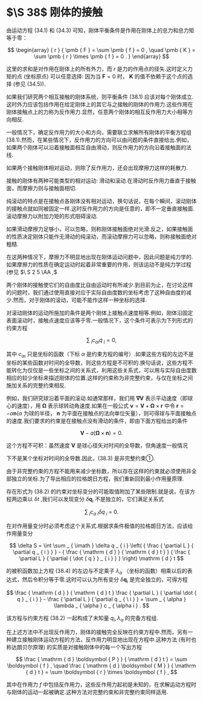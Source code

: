 # $\S 38$ 刚体的接触

由运动方程 (34.1) 和 (34.3) 可知，刚体平衡条件是作用在刚体上的总力和总力矩等于零：

$$
\begin{array} { r } { \pmb { F } = \sum \pmb { f } = 0 , \quad \pmb { K } = \sum \pmb { r } \times \pmb { f } = 0 . } \end{array}
$$

这里的求和是对作用在刚体上的所有外力，而 $r$ 是力的作用点的径矢.这时定义力矩的点 (坐标原点) 可以任意选择: 因为当 $\pmb { F } = 0$ 时， $\pmb { K }$ 的值不依赖于这个点的选择 (参见 (34.5)).

如果我们研究两个相互接触的刚体系统，则平衡条件 (38.1) 应该对每个刚体成立.这时外力应该包括作用在给定刚体上的其它与之接触的刚体的作用力.这些作用在刚体接触点上的力称为反作用力.显然，任意两个刚体的相互反作用力大小相等方向相反.

一般情况下，确定反作用力的大小和方向，需要联立求解所有刚体的平衡方程组 (38.1).然而，在某些情况下，反作用力的方向可以由问题的条件直接给出.例如，如果两个刚体可以沿着接触面相互自由滑动，则反作用力的方向沿着接触面的法线.

如果两个接触刚体相对运动，则除了反作用力，还会出现摩擦力这样的耗散力.

接触的刚体有两种可能类型的相对运动: 滑动和滚动.在滑动时反作用力垂直于接触面，而摩擦力则与接触面相切.

纯滚动的特点是在接触点各刚体没有相对运动，换句话说，在每个瞬间，滚动刚体的接触点就如同被固定一样.这时反作用力的方向是任意的，即不一定垂直接触面.滚动摩擦力以附加力矩的形式阻碍滚动.

如果滑动摩擦力足够小，可以忽略，则称刚体接触面绝对光滑.反之，如果接触面的性质决定刚体只能作无滑动的纯滚动，而滚动摩擦力可以忽略，则称接触面绝对粗糙.

在这两种情况下，摩擦力不明显地出现在刚体运动问题中，因此问题是纯力学的.如果摩擦力的性质在确定运动时起着非常重要的作用，则该运动不是纯力学过程 (参见 $\ S 2 5 \AA ,$

两个刚体的接触使它们的自由度比自由运动时有所减少.到目前为止，在讨论这样的问题时，我们通过使用直接对应于实际自由度数的坐标考虑了这种自由度的减少.然而，对于刚体的滚动，可能不能作这样一种坐标的选择.

对滚动刚体的运动所施加的条件是两个刚体上接触点速度相等.例如，刚体沿固定表面滚动时，接触点速度应该等于零.一般情况下，这个条件可表示为下列形式的约束方程

$$
\sum _ { \ i } c _ { \alpha i } { \dot { q } } _ { \ i } = 0 ,
$$

其中 $c _ { \alpha \iota }$ 只是坐标的函数（下标 $\alpha$ 是约束方程的编号）.如果这些方程的左边不是坐标的某些函数对时间的全导数，则这些方程是不可积的.换句话说，这些方程不能转化为仅仅是一些坐标之间的关系式，利用这些关系式，可以用与实际自由度数相应的较少坐标来描述刚体的位置.这样的约束称为非完整约束，与仅在坐标之间施加关系的完整约束相反.

例如，我们研究球沿着平面的滚动.如通常那样，我们用 $\mathbf { \nabla } \mathbf { V }$ 表示平动速度（即球心的速度），用 $\pmb { \Omega }$ 表示球转动角速度.如果在一般公式 ${ \pmb v } = { \pmb V } + { \pmb \Omega } \times { \pmb r }$ 中令 $\pmb { r } = - \alpha \pmb { n } ( \alpha$ 为球的半径， $\pmb { n }$ 为平面在接触点的法向单位矢量），则可得球与平面接触点的速度.我们要求的约束是在接触点没有滑动的条件，即由下面方程给出的条件

$$
\pmb { V } - a \left( \pmb { \Omega } \times \pmb { n } \right) = 0 .
$$

这个方程不可积：虽然速度 $\mathbf { V }$ 是球心径矢对时间的全导数，但角速度一般情况

下不是某个坐标对时间的全导数.因此，(38.3) 是非完整约束①.

由于非完整约束的方程不能用来减少坐标数，所以存在这样的约束就必须使用非全部独立的坐标.为了导出相应的拉格朗日方程，我们重新回到最小作用量原理.

存在形式为 (38.2) 的约束对坐标变分的可能取值附加了某些限制.就是说，在该方程两边乘以 $\delta t$ ,我们可以发现变分 $\delta \boldsymbol { q } _ { \iota }$ 不是独立的，它们满足关系式

$$
\sum _ { \ i } c _ { \alpha \ i } \delta q _ { \ i } \ = \ 0 .
$$

在对作用量变分时必须考虑这个关系式.根据求条件极值的拉格朗日方法，应该给作用量变分

$$
\delta S = \int \sum _ { \imath } \delta q _ { i } \left( { \frac { \partial L } { \partial q _ { i } } } - { \frac { \mathrm { d } } { \mathrm { d } t } } { \frac { \partial L } { \partial { \dot { q } } _ { i } } } \right) \mathrm { d } t
$$

的被积函数加上方程 (38.4) 的左边与不定乘子 $\lambda _ { \alpha }$ （坐标的函数）相乘以后的表达式，然后令积分等于零.这时可以认为所有变分 $\delta \boldsymbol { q } _ { \iota }$ 是完全独立的，可得方程

$$
\frac { \mathrm { d } } { \mathrm { d } t } \frac { \partial L } { \partial \dot { q } _ { i } } - \frac { \partial L } { \partial q _ { \ i } } = \sum _ { \alpha } \lambda _ { \alpha } c _ { \alpha i } .
$$

该方程与约束方程 (38.2) 一起构成了未知量 ${ q _ { i } } , \lambda _ { \alpha }$ 的完备方程组.

在上述方法中不出现反作用力，刚体的接触完全反映在约束方程中.然而，另有一种建立接触刚体运动方程的方法，反作用力明显地出现在方程中.这种方法 (有时也称达朗贝尔原理) 的实质是对接触刚体中的每一个写出方程

$$
\frac { \mathrm { d } \boldsymbol { P } } { \mathrm { d } t } = \sum \boldsymbol { f } , \quad \frac { \mathrm { d } \boldsymbol { M } } { \mathrm { d } t } = \sum \boldsymbol { r } \times \boldsymbol { f } ,
$$

其中在作用力 $f$ 中包括反作用力，这些反作用力起初是未知的，在求解运动方程时与刚体的运动一起被确定.这种方法对完整约束和非完整约束同样适用.
